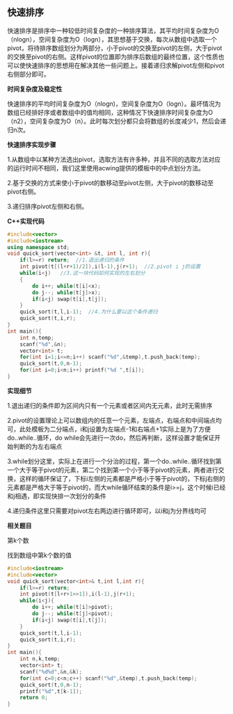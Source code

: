 ## 快速排序

​		快速排序是排序中一种较低时间复杂度的一种排序算法，其平均时间复杂度为O（nlogn），空间复杂度为O（logn），其思想基于交换，每次从数组中选取一个pivot，将待排序数组划分为两部分，小于pivot的交换至pivot的左侧，大于pivot的交换至pivot的右侧。这样pivot的位置即为排序后数组的最终位置，这个性质也可以使快速排序的思想用在解决其他一些问题上。接着递归求解pivot左侧和pivot右侧部分即可。

**时间复杂度及稳定性**

​		快速排序的平均时间复杂度为O（nlogn)，空间复杂度为O（logn）。最坏情况为数组已经排好序或者数组中的值均相同，这种情况下快速排序时间复杂度为O（n2），空间复杂度为O（n）。此时每次划分都只会将数组的长度减少1，然后会递归n次。

**快速排序实现步骤**

1.从数组中以某种方法选出pivot，选取方法有许多种，并且不同的选取方法对应的运行时间不相同，我们这里使用acwing提供的模板中的中点划分方法。

2.基于交换的方式来使小于pivot的数移动至pivot左侧，大于pivot的数移动至pivot右侧。

3.递归排序pivot左侧和右侧。

**C++实现代码**

```c++
#include<vector>
#include<iostream>
using namespace std;
void quick_sort(vector<int> &t, int l, int r){
    if(l>=r) return;  //1.退出递归的条件
    int pivot(t[(l+r+1)/2]),i(l-1),j(r+1);  //2.pivot i j的设置
    while(i<j)   //3.这一块代码如何实现的左右划分
    {
        do i++; while(t[i]<x);
        do j--; while(t[j]>x);
        if(i<j) swap(t[i],t[j]);
    }
    quick_sort(t,l,i-1);  //4.为什么要以这个条件递归
    quick_sort(t,i,r);
}
int main(){
    int n,temp;
    scanf("%d",&n);
    vector<int> t;
    for(int i=1;i<=n;i++) scanf("%d",&temp),t.push_back(temp);
    quick_sort(t,0,n-1);
    for(int i=0;i<n;i++) printf("%d ",t[i]);
}
```

**实现细节**

1.退出递归的条件即为区间内只有一个元素或者区间内无元素，此时无需排序

2.pivot的设置理论上可以数组内的任意一个元素，左端点，右端点和中间端点均可，此处模板为二分端点，i和j设置为左端点-1和右端点+1实际上是为了方便do..while..循环，do while会先进行一次do，然后再判断，这样设置才能保证开始判断的为左右端点

3.while划分这里，实际上在进行一个分治的过程，第一个do..while..循环找到第一个大于等于pivot的元素，第二个找到第一个小于等于pivot的元素，两者进行交换，这样的循环保证了，下标i左侧的元素都是严格小于等于pivot的，下标j右侧的元素都是严格大于等于pivot的，而大while循环结束的条件是i>=j，这个时候i已经和j相遇，即实现快排一次划分的条件

4.递归条件这里只需要对pivot左右两边进行循环即可，以i和j为分界线均可

**相关题目**

第k个数

找到数组中第k个数的值

```c++
#include<iostream>
#include<vector>
void quick_sort(vector<int>& t,int l,int r){
    if(l>=r) return;
    int pivot(t[l+r+1>>1]),i(l-1),j(r+1);
    while(i<j){
        do i++; while(t[i]>pivot);
        do j--; while(t[j]<pivot);
        if(i<j) swap(t[i],t[j]);
    }
    quick_sort(t,l,i-1);
    quick_sort(t,i,r);
}
int main(){
    int n,k,temp;
    vector<int> t;
    scanf("%d%d",&n,&k);
    for(int c=0;c<n;c++) scanf("%d",&temp),t.push_back(temp);
    quick_sort(t,0,n-1);
    printf("%d",t[k-1]);
    return 0;
}
```








